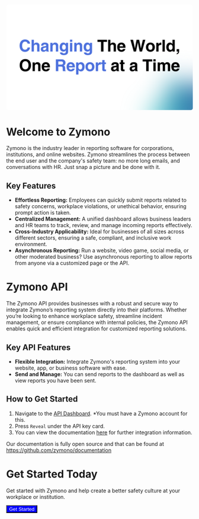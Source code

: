 <span style="border-radius: 5px;"><img src="https://raw.githubusercontent.com/zymono/.github/refs/heads/main/images/banner.png" style="border-radius: 5px;"></span>

# Welcome to Zymono

Zymono is the industry leader in reporting software for corporations, institutions, and online websites. Zymono streamlines the process between the end user and the company's safety team: no more long emails, and conversations with HR. Just snap a picture and be done with it.

## Key Features

- **Effortless Reporting:** Employees can quickly submit reports related to safety concerns, workplace violations, or unethical behavior, ensuring prompt action is taken.
- **Centralized Management:** A unified dashboard allows business leaders and HR teams to track, review, and manage incoming reports effectively.
- **Cross-Industry Applicability:** Ideal for businesses of all sizes across different sectors, ensuring a safe, compliant, and inclusive work environment.
- **Asynchronous Reporting:** Run a website, video game, social media, or other moderated business? Use asynchronous reporting to allow reports from anyone via a customized page or the API.

# Zymono API

The Zymono API provides businesses with a robust and secure way to integrate Zymono’s reporting system directly into their platforms. Whether you’re looking to enhance workplace safety, streamline incident management, or ensure compliance with internal policies, the Zymono API enables quick and efficient integration for customized reporting solutions.

## Key API Features

- **Flexible Integration:** Integrate Zymono's reporting system into your website, app, or business software with ease.
- **Send and Manage:** You can send reports to the dashboard as well as view reports you have been sent.

## How to Get Started

1. Navigate to the [API Dashboard](https://zymono.com/dashboard/api/). *You must have a Zymono account for this.
2. Press `Reveal` under the API key card.
3. You can view the documentation [here](https://docs.zymono.com) for further integration information.

Our documentation is fully open source and that can be found at https://github.com/zymono/documentation

# Get Started Today

Get started with Zymono and help create a better safety culture at your workplace or institution.

<a href="https://zymono.com"><button style="background-color: blue; color: white;">Get Started</button></a>
